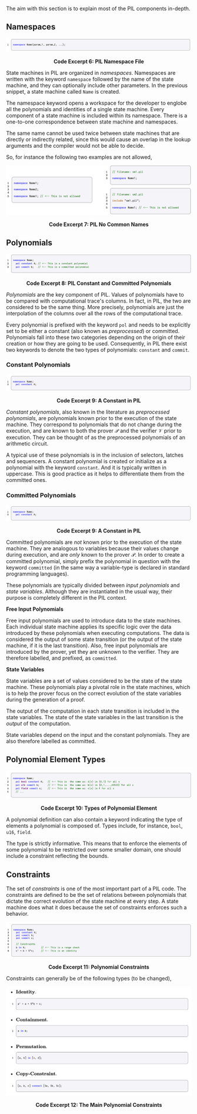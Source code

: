 The aim with this section is to explain most of the PIL components in-depth.

## Namespaces

![PIL Namespace File](figures/fig13-pil-nmspc-prmtrs.png)

<div align="center"><b> Code Excerpt 6: PIL Namespace File </b></div>

State machines in PIL are organized in _namespaces_. Namespaces are written with the keyword $\texttt{namespace}$ followed by the name of the state machine, and they can optionally include other parameters. In the previous snippet, a state machine called $\texttt{Name}$ is created.

The namespace keyword opens a workspace for the developer to englobe all the polynomials and identities of a single state machine. Every component of a state machine is included within its namespace. There is a one-to-one correspondence between state machine and namespaces.

The same name cannot be used twice between state machines that are directly or indirectly related, since this would cause an overlap in the lookup arguments and the compiler would not be able to decide.

So, for instance the following two examples are not allowed,

![PIL No Common Names](figures/fig14-pil-nmspc-unique.png)

<div align="center"><b> Code Excerpt 7: PIL No Common Names </b></div>

## Polynomials

![PIL Constant and Committed Polynomials](figures/fig15-pil-cnst-pols.png)

<div align="center"><b> Code Excerpt 8: PIL Constant and Committed Polynomials </b></div>

_Polynomials_ are the key component of PIL. Values of polynomials have to be compared with computational trace's columns. In fact, in PIL, the two are considered to be the same thing. More precisely, polynomials are just the interpolation of the columns over all the rows of the computational trace.

Every polynomial is prefixed with the keyword $\texttt{pol}$ and needs to be explicitly set to be either a constant (also known as _preprocessed_) or committed. Polynomials fall into these two categories depending on the origin of their creation or how they are going to be used. Consequently, in PIL there exist two keywords to denote the two types of polynomials: $\texttt{constant}$ and $\texttt{commit}$.

### Constant Polynomials

![A Constant in PIL](figures/fig16-pil-a-cnst.png)

<div align="center"><b> Code Excerpt 9: A Constant in PIL </b></div>

_Constant polynomials_, also known in the literature as _preprocessed polynomials_, are polynomials known prior to the execution of the state machine. They correspond to polynomials that do not change during the execution, and are known to both the prover $\mathcal{P}$ and the verifier $\mathcal{V}$ prior to execution. They can be thought of as the preprocessed polynomials of an arithmetic circuit.

A typical use of these polynomials is in the inclusion of selectors, latches and sequencers. A constant polynomial is created or initialize as a polynomial with the keyword $\texttt{constant}$. And it is typically written in uppercase. This is good practice as it helps to differentiate them from the committed ones.

### Committed Polynomials

![A Constant in PIL](figures/fig16-pil-a-cnst.png)

<div align="center"><b> Code Excerpt 9: A Constant in PIL </b></div>

Committed polynomials are _not_ known prior to the execution of the state machine. They are analogous to variables because their values change during execution, and are _only_ known to the prover $\mathcal{P}$. In order to create a committed polynomial, simply prefix the polynomial in question with the keyword $\texttt{committed}$ (in the same way a variable-type is declared in standard programming languages).

These polynomials are typically divided between _input polynomials_ and _state variables_. Although they are instantiated in the usual way, their purpose is completely different in the PIL context.

**Free Input Polynomials**

Free input polynomials are used to introduce data to the state machines. Each individual state machine applies its specific logic over the data introduced by these polynomials when executing computations. The data is considered the output of some state transition (or the output of the state machine, if it is the last transition). Also, free input polynomials are introduced by the prover, yet they are unknown to the verifier. They are therefore labelled, and prefixed, as $\texttt{committed}$.

**State Variables**

State variables are a set of values considered to be the state of the state machine. These polynomials play a pivotal role in the state machines, which is to help the prover focus on the correct evolution of the state variables during the generation of a proof.

The output of the computation in each state transition is included in the state variables. The state of the state variables in the last transition is the $\textit{output}$ of the computation.

State variables depend on the input and the constant polynomials. They are also therefore labelled as committed.

## Polynomial Element Types

![Types of Polynomial Element](figures/fig17-pol-elmt-types.png)

<div align="center"><b> Code Excerpt 10: Types of Polynomial Element </b></div>

A polynomial definition can also contain a keyword indicating the type of elements a polynomial is composed of. Types include, for instance, $\texttt{bool}$, $\texttt{u16}$, $\texttt{field}$.

The type is strictly informative. This means that to enforce the elements of some polynomial to be restricted over some smaller domain, one should include a constraint reflecting the bounds.

## Constraints

The set of _constraints_ is one of the most important part of a PIL code. The constraints are defined to be the set of relations between polynomials that dictate the correct evolution of the state machine at every step. A state machine does what it does because the set of constraints enforces such a behavior.

![Polynomial Constraints](figures/fig18-pol-constrnts-PIL.png)

<div align="center"><b> Code Excerpt 11: Polynomial Constraints </b></div>

Constraints can generally be of the following types (to be changed),

![The Main Polynomial Constraints](figures/fig19-pol-constrnts-four.png)

<div align="center"><b> Code Excerpt 12: The Main Polynomial Constraints </b></div>
